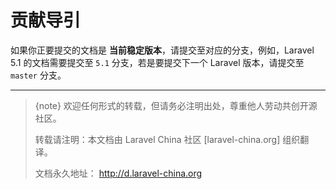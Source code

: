 # 贡献导引

如果你正要提交的文档是 **当前稳定版本**，请提交至对应的分支，例如，Laravel 5.1 的文档需要提交至 `5.1` 分支，若是要提交下一个 Laravel 版本，请提交至 `master` 分支。





--- 

> {note} 欢迎任何形式的转载，但请务必注明出处，尊重他人劳动共创开源社区。
> 
> 转载请注明：本文档由 Laravel China 社区 [laravel-china.org] 组织翻译。
> 
> 文档永久地址： http://d.laravel-china.org